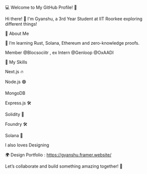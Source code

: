 💻 Welcome to My GitHub Profile! 🚀

Hi there! 👋 I'm Gyanshu, a 3rd Year Student at IIT Roorkee exploring different things!

📜 About Me

🌱 I’m learning Rust, Solana, Ethereum and zero-knowledge proofs.

Member @Blocsociitr , ex Intern @Genloop @OxAADI

🌟 My Skills

Next.js 🔥

Node.js 🟢

MongoDB 

Express.js 🛠️

Solidity 📜

Foundry 🛠️

Solana 🌊

I also loves Designing

🌍 Design Portfolio :  https://gyanshu.framer.website/


Let’s collaborate and build something amazing together! 🚀

